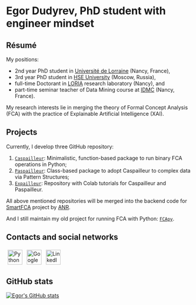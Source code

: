 # Egor Dudyrev, PhD student with engineer mindset

## Résumé

My positions:
* 2nd year PhD student in [Université de Lorraine](https://www.univ-lorraine.fr) (Nancy, France),
* 3rd year PhD student in [HSE University](https://www.hse.ru/) (Moscow, Russia),
* full-time Doctorant in [LORIA](https://www.loria.fr/) research laboratory (Nancy), and
* part-time seminar teacher of Data Mining course at [IDMC](https://idmc.univ-lorraine.fr) (Nancy, France).

My research interests lie in merging the theory of Formal Concept Analysis (FCA) with the practice of Explainable Artificial Intelligence (XAI).

## Projects

Currently, I develop three GitHub repository:
1. [`Caspailleur`](https://github.com/EgorDudyrev/caspailleur): Minimalistic, function-based package to run binary FCA operations in Python;
2. [`Paspailleur`](https://github.com/EgorDudyrev/paspailleur): Class-based package to adopt Caspailleur to complex data via Pattern Structures;
3. [`Expailleur`](https://github.com/EgorDudyrev/expailleur): Repository with Colab tutorials for Caspailleur and Paspailleur.

All above mentioned repositories will be merged into the backend code for [SmartFCA](https://www.smartfca.org) project by [ANR](https://anr.fr).


And I still maintain my old project for running FCA with Python: [`FCApy`](https://github.com/EgorDudyrev/fcapy).

## Contacts and social networks
<p align="left">
<a href="mailto:egor.dudyrev@yandex.ru"> <img src="https://cdn.jsdelivr.net/npm/simple-icons@v3/icons/gmail.svg" alt="Python" height="40" style="vertical-align:top; margin:4px" title="Mail"></a> 
 <a href="https://scholar.google.com/citations?user=6Akz9I8AAAAJ&hl=en&oi=ao" target="_blank" rel="noopener noreferrer"> <img src="https://upload.wikimedia.org/wikipedia/commons/thumb/c/c7/Google_Scholar_logo.svg/1024px-Google_Scholar_logo.svg.png" alt="Google Scholar" height="40" style="vertical-align:top; margin:4px" title="Google Scholar"></a>
<a href="https://www.linkedin.com/in/egor-dudyrev-1b77a8214/" target="_blank" rel="noopener noreferrer"> <img src="https://upload.wikimedia.org/wikipedia/commons/c/ca/LinkedIn_logo_initials.png" alt="LinkedIn" height="40" style="vertical-align:top; margin:4px" title="LinkedIn"></a>
</p>

## GitHub stats

[![Egor's GitHub stats](https://github-readme-stats.vercel.app/api?username=egordudyrev)](https://github.com/anuraghazra/github-readme-stats)

<!--
The readme is created with the help of tutorials by [codeSTACKr](https://github.com/codeSTACKr/codeSTACKr) and [CharalambosIoannou](https://github.com/CharalambosIoannou/CharalambosIoannou)
-->
